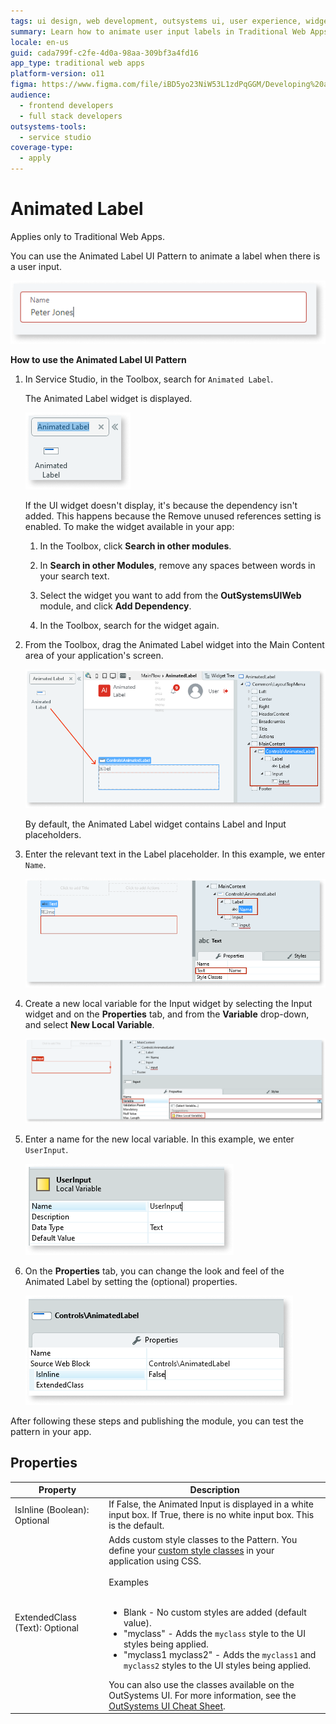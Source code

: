 ```yaml
---
tags: ui design, web development, outsystems ui, user experience, widgets
summary: Learn how to animate user input labels in Traditional Web Apps using the Animated Label UI Pattern in OutSystems 11 (O11).
locale: en-us
guid: cada799f-c2fe-4d0a-98aa-309bf3a4fd16
app_type: traditional web apps
platform-version: o11
figma: https://www.figma.com/file/iBD5yo23NiW53L1zdPqGGM/Developing%20an%20Application?node-id=226:14
audience:
  - frontend developers
  - full stack developers
outsystems-tools:
  - service studio
coverage-type:
  - apply
---
```


# Animated Label

<div class="info" markdown="1">

Applies only to Traditional Web Apps.

</div>

You can use the Animated Label UI Pattern to animate a label when there is a user input.

 ![Screenshot of the Animated Label UI Pattern in use](images/animatedlabel-10-ss.png "Animated Label in Action")

**How to use the Animated Label UI Pattern**

1. In Service Studio, in the Toolbox, search for `Animated Label`.

    The Animated Label widget is displayed.

    ![Screenshot showing the Animated Label widget in the Service Studio toolbox](images/animatedlabel-7-ss.png "Animated Label Widget in Service Studio")

    If the UI widget doesn't display, it's because the dependency isn't added. This happens because the Remove unused references setting is enabled. To make the widget available in your app:

    1. In the Toolbox, click **Search in other modules**.

    1. In **Search in other Modules**, remove any spaces between words in your search text.

    1. Select the widget you want to add from the **OutSystemsUIWeb** module, and click **Add Dependency**.

    1. In the Toolbox, search for the widget again.

1. From the Toolbox, drag the Animated Label widget into the Main Content area of your application's screen.

    ![Screenshot of dragging the Animated Label widget into the Main Content area of an application screen](images/animatedlabel-8-ss.png "Dragging Animated Label Widget")

    By default, the Animated Label widget contains Label and Input placeholders.

1. Enter the relevant text in the Label placeholder. In this example, we enter `Name`.

    ![Screenshot showing the Label placeholder with the text 'Name' entered in the Animated Label widget](images/animatedlabel-9-ss.png "Label Placeholder Text")

1. Create a new local variable for the Input widget by selecting the Input widget and on the **Properties** tab, and from the **Variable** drop-down, and select **New Local Variable**.

    ![Screenshot of creating a new local variable for the Input widget in the Animated Label properties](images/animatedlabel-1-ss.png "Creating a New Local Variable")

1. Enter a name for the new local variable. In this example, we enter `UserInput`.

    ![Screenshot showing the process of naming the new local variable 'UserInput' for the Animated Label](images/animatedlabel-2-ss.png "Naming the New Local Variable")

1. On the **Properties** tab, you can change the look and feel of the Animated Label by setting the (optional) properties.

    ![Screenshot of the optional properties available for customizing the Animated Label's appearance](images/animatedlabel-3-ss.png "Animated Label Properties")

After following these steps and publishing the module, you can test the pattern in your app.

## Properties

| **Property** | **Description** |
|---|---|
| IsInline (Boolean): Optional | If False, the Animated Input is displayed in a white input box. If True, there is no white input box. This is the default. |
| ExtendedClass (Text): Optional | Adds custom style classes to the Pattern. You define your [custom style classes](../../../look-feel/css.md) in your application using CSS.<br/><br/>Examples<br/><br/> <ul><li>Blank - No custom styles are added (default value).</li><li>"myclass" - Adds the ``myclass`` style to the UI styles being applied.</li><li>"myclass1 myclass2" - Adds the ``myclass1`` and ``myclass2`` styles to the UI styles being applied.</li></ul>You can also use the classes available on the OutSystems UI. For more information, see the [OutSystems UI Cheat Sheet](https://outsystemsui.outsystems.com/OutSystemsUIWebsite/CheatSheet). |
